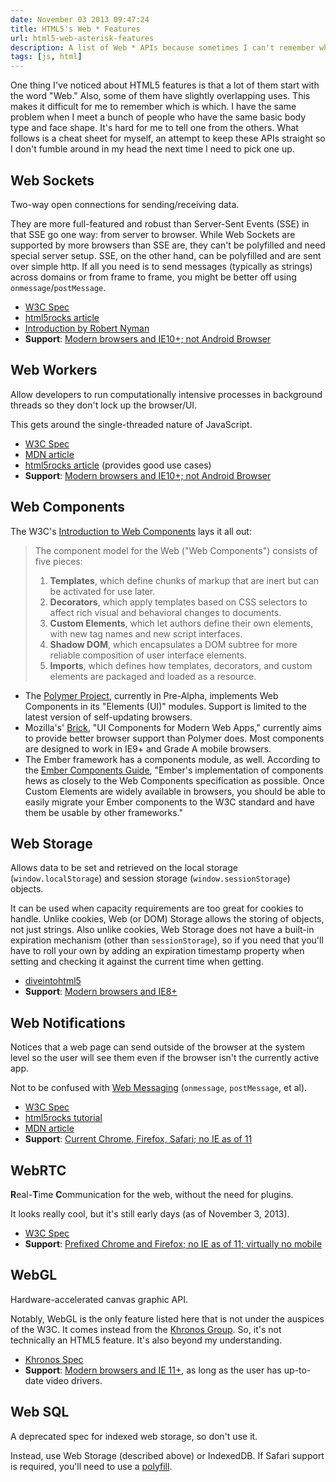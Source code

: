 ```yaml
---
date: November 03 2013 09:47:24
title: HTML5's Web * Features
url: html5-web-asterisk-features
description: A list of Web * APIs because sometimes I can't remember which is which
tags: [js, html]
---
```


One thing I've noticed about HTML5 features is that a lot of them start with the word "Web."  Also, some of them have slightly overlapping uses. This makes it difficult for me to remember which is which. I have the same problem when I meet a bunch of people who have the same basic body type and face shape. It's hard for me to tell one from the others. What follows is a cheat sheet for myself, an attempt to keep these APIs straight so I don't fumble around in my head the next time I need to pick one up.

## Web Sockets

Two-way open connections for sending/receiving data.

They are more full-featured and robust than Server-Sent Events (SSE) in that SSE go one way: from server to browser. While Web Sockets are supported by more browsers than SSE are, they can't be polyfilled and need special server setup. SSE, on the other hand, can be polyfilled and are sent over simple http. If all you need is to send messages (typically as strings) across domains or from frame to frame, you might be better off using `onmessage`/`postMessage`.

* [W3C Spec](http://www.w3.org/TR/websockets/)
* [html5rocks article](http://www.html5rocks.com/tutorials/eventsource/basics/)
* [Introduction by Robert Nyman](http://robertnyman.com/2010/10/22/introducing-html5-web-sockets-taking-bidirectional-communication-on-the-web-to-the-next-level-2/)
* **Support**: [Modern browsers and IE10+; not Android Browser](http://caniuse.com/#feat=websockets)

## Web Workers

Allow developers to run computationally intensive processes in background threads so they don't lock up the browser/UI.

This gets around the single-threaded nature of JavaScript.

* [W3C Spec](http://www.w3.org/TR/workers/)
* [MDN article](https://developer.mozilla.org/En/Using_web_workers)
* [html5rocks article](http://www.html5rocks.com/en/tutorials/workers/basics/) (provides good use cases)
* **Support**: [Modern browsers and IE10+; not Android Browser](http://caniuse.com/#feat=webworkers)

## Web Components

The W3C's [Introduction to Web Components](http://www.w3.org/TR/2013/WD-components-intro-20130606/) lays it all out:


  > The component model for the Web ("Web Components") consists of five pieces:
  >
  > 1. **Templates**, which define chunks of markup that are inert but can be activated for use later.
  > 2. **Decorators**, which apply templates based on CSS selectors to affect rich visual and behavioral changes to documents.
  > 3. **Custom Elements**, which let authors define their own elements, with new tag names and new script interfaces.
  > 4. **Shadow DOM**, which encapsulates a DOM subtree for more reliable composition of user interface elements.
  > 5. **Imports**, which defines how templates, decorators, and custom elements are packaged and loaded as a resource.


* The [Polymer Project](http://www.polymer-project.org/), currently in Pre-Alpha, implements Web Components in its "Elements (UI)" modules. Support is limited to the latest version of self-updating browsers.
* Mozilla's' [Brick](http://mozilla.github.io/brick/), "UI Components for Modern Web Apps," currently aims to provide better browser support than Polymer does. Most components are designed to work in IE9+ and Grade A mobile browsers.
* The Ember framework has a components module, as well. According to the [Ember Components Guide](http://emberjs.com/guides/components/), "Ember's implementation of components hews as closely to the Web Components specification as possible. Once Custom Elements are widely available in browsers, you should be able to easily migrate your Ember components to the W3C standard and have them be usable by other frameworks."

## Web Storage

Allows data to be set and retrieved on the local storage (`window.localStorage`) and session storage (`window.sessionStorage`) objects.

It can be used when capacity requirements are too great for cookies to handle. Unlike cookies, Web (or DOM) Storage allows the storing of objects, not just strings. Also unlike cookies, Web Storage does not have a built-in expiration mechanism (other than `sessionStorage`), so if you need that you'll have to roll your own by adding an expiration timestamp property when setting and checking it against the current time when getting.

* [diveintohtml5](http://diveintohtml5.info/storage.html)
* **Support**: [Modern browsers and IE8+](http://caniuse.com/#feat=namevalue-storage)


## Web Notifications

Notices that a web page can send outside of the browser at the system level so the user will see them even if the browser isn't the currently active app.

Not to be confused with [Web Messaging](http://www.w3.org/TR/webmessaging/) (`onmessage`, `postMessage`, et al).

* [W3C Spec](http://www.w3.org/TR/notifications/)
* [html5rocks tutorial](http://www.html5rocks.com/tutorials/notifications/quick/)
* [MDN article](https://developer.mozilla.org/en-US/docs/WebAPI/Using_Web_Notifications)
* **Support**: [Current Chrome, Firefox, Safari; no IE as of 11](http://caniuse.com/#feat=notifications)

## WebRTC

**R**eal-**T**ime **C**ommunication for the web, without the need for plugins.

It looks really cool, but it's still early days (as of November 3, 2013).

* [W3C Spec](http://www.w3.org/TR/webrtc/#peer-to-peer-connections)
* **Support**: [Prefixed Chrome and Firefox; no IE as of 11; virtually no mobile](http://caniuse.com/#feat=notifications)

## WebGL

Hardware-accelerated canvas graphic API.

Notably, WebGL is the only feature listed here that is not under the auspices of the W3C. It comes instead from the [Khronos Group](http://www.khronos.org/webgl/). So, it's not technically an HTML5 feature. It's also beyond my understanding.

* [Khronos Spec](http://www.khronos.org/webgl/)
* **Support**: [Modern browsers and IE 11+](http://caniuse.com/#feat=webgl), as long as the user has up-to-date video drivers.

## Web SQL

A deprecated spec for indexed web storage, so don't use it.

Instead, use Web Storage (described above) or IndexedDB. If Safari support is required, you'll
need to use a [polyfill](https://github.com/axemclion/IndexedDBShim).
